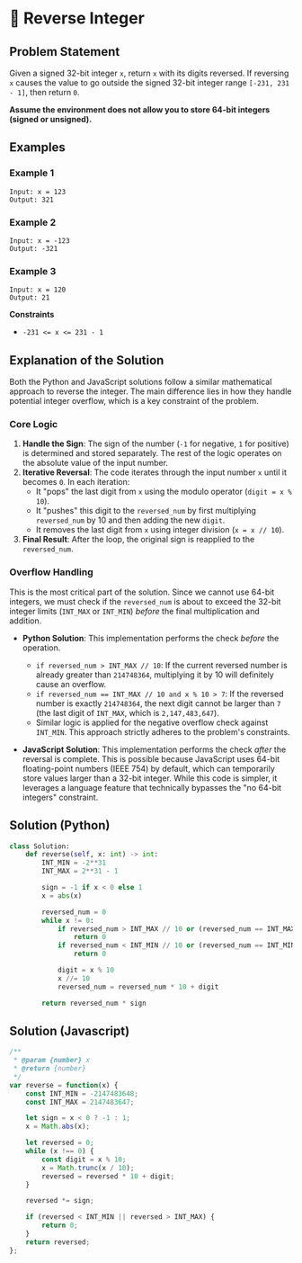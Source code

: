 # 🧮 Reverse Integer

## Problem Statement

Given a signed 32-bit integer `x`, return `x` with its digits reversed. If reversing `x` causes the value to go outside the signed 32-bit integer range `[-231, 231 - 1]`, then return `0`.

**Assume the environment does not allow you to store 64-bit integers (signed or unsigned).**

## Examples

### Example 1
```code
Input: x = 123
Output: 321
```

### Example 2
```code
Input: x = -123
Output: -321
```

### Example 3
```code
Input: x = 120
Output: 21
```

**Constraints**

* `-231 <= x <= 231 - 1`

## Explanation of the Solution

Both the Python and JavaScript solutions follow a similar mathematical approach to reverse the integer. The main difference lies in how they handle potential integer overflow, which is a key constraint of the problem.

### Core Logic

1.  **Handle the Sign**: The sign of the number (`-1` for negative, `1` for positive) is determined and stored separately. The rest of the logic operates on the absolute value of the input number.
2.  **Iterative Reversal**: The code iterates through the input number `x` until it becomes `0`. In each iteration:
    *   It "pops" the last digit from `x` using the modulo operator (`digit = x % 10`).
    *   It "pushes" this digit to the `reversed_num` by first multiplying `reversed_num` by 10 and then adding the new `digit`.
    *   It removes the last digit from `x` using integer division (`x = x // 10`).
3.  **Final Result**: After the loop, the original sign is reapplied to the `reversed_num`.

### Overflow Handling

This is the most critical part of the solution. Since we cannot use 64-bit integers, we must check if the `reversed_num` is about to exceed the 32-bit integer limits (`INT_MAX` or `INT_MIN`) *before* the final multiplication and addition.

*   **Python Solution**: This implementation performs the check *before* the operation.
    *   `if reversed_num > INT_MAX // 10`: If the current reversed number is already greater than `214748364`, multiplying it by 10 will definitely cause an overflow.
    *   `if reversed_num == INT_MAX // 10 and x % 10 > 7`: If the reversed number is exactly `214748364`, the next digit cannot be larger than `7` (the last digit of `INT_MAX`, which is `2,147,483,647`).
    *   Similar logic is applied for the negative overflow check against `INT_MIN`. This approach strictly adheres to the problem's constraints.

*   **JavaScript Solution**: This implementation performs the check *after* the reversal is complete. This is possible because JavaScript uses 64-bit floating-point numbers (IEEE 754) by default, which can temporarily store values larger than a 32-bit integer. While this code is simpler, it leverages a language feature that technically bypasses the "no 64-bit integers" constraint.

## Solution (Python)
```python
class Solution:
    def reverse(self, x: int) -> int:
        INT_MIN = -2**31
        INT_MAX = 2**31 - 1

        sign = -1 if x < 0 else 1
        x = abs(x)

        reversed_num = 0
        while x != 0:
            if reversed_num > INT_MAX // 10 or (reversed_num == INT_MAX // 10 and x % 10 > 7):
                return 0
            if reversed_num < INT_MIN // 10 or (reversed_num == INT_MIN // 10 and x % 10 < -8):
                return 0

            digit = x % 10
            x //= 10
            reversed_num = reversed_num * 10 + digit

        return reversed_num * sign
```

## Solution (Javascript)
```javascript
/**
 * @param {number} x
 * @return {number}
 */
var reverse = function(x) {
    const INT_MIN = -2147483648;
    const INT_MAX = 2147483647;

    let sign = x < 0 ? -1 : 1;
    x = Math.abs(x);

    let reversed = 0;
    while (x !== 0) {
        const digit = x % 10;
        x = Math.trunc(x / 10);
        reversed = reversed * 10 + digit;
    }

    reversed *= sign;

    if (reversed < INT_MIN || reversed > INT_MAX) {
        return 0;
    }
    return reversed;
};
```